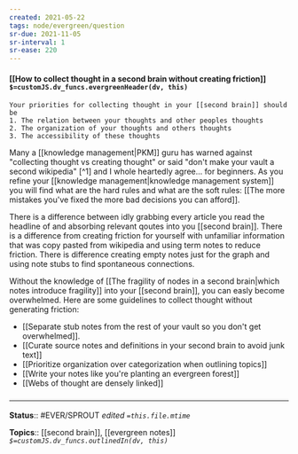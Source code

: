```yaml
---
created: 2021-05-22
tags: node/evergreen/question
sr-due: 2021-11-05
sr-interval: 1
sr-ease: 220
---
```


#### [[How to collect thought in a second brain without creating friction]] `$=customJS.dv_funcs.evergreenHeader(dv, this)`

```ad-summary
Your priorities for collecting thought in your [[second brain]] should be 
1. The relation between your thoughts and other peoples thoughts
2. The organization of your thoughts and others thoughts
3. The accessibility of these thoughts
```

Many a [[knowledge management|PKM]] guru has warned against "collecting thought vs creating thought" or said "don't make your vault a second wikipedia" [^1] and I whole heartedly agree... for beginners.  As you refine your [[knowledge management|knowledge management system]] you will find what are the hard rules and what are the soft rules: [[The more mistakes you've fixed the more bad decisions you can afford]].

There is a difference between idly grabbing every article you read the headline of and absorbing relevant qoutes into you [[second brain]]. There is a difference from creating friction for yourself with unfamiliar information that was copy pasted from wikipedia and using term notes to reduce friction. There is difference creating empty notes just for the graph and using note stubs to find spontaneous connections.

Without the knowledge of [[The fragility of nodes in a second brain|which notes introduce fragility]] into your [[second brain]], you can easly become overwhelmed. Here are some guidelines to collect thought without generating friction:
- [[Separate stub notes from the rest of your vault so you don't get overwhelmed]]. 
- [[Curate source notes and definitions in your second brain to avoid junk text]]
- [[Prioritize organization over categorization when outlining topics]]
- [[Write your notes like you're planting an evergreen forest]]
- [[Webs of thought are densely linked]]

### <hr class="footnote"/>

**Status**:: #EVER/SPROUT 
*edited `=this.file.mtime`*

**Topics**:: [[second brain]], [[evergreen notes]] 
*`$=customJS.dv_funcs.outlinedIn(dv, this)`*

